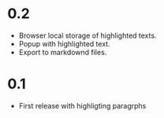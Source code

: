 # 0.2

* Browser local storage of highlighted texts.
* Popup with highlighted text.
* Export to markdownd files.

# 0.1

* First release with highligting paragrphs